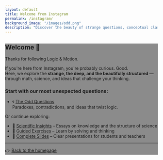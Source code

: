 ```yaml
---
layout: default
title: Welcome from Instagram
permalink: /instagram/
background_image: "/images/odd.png"
description: "Discover the beauty of strange questions, conceptual clarity, and scientific insight."
---
```


<style>
.content-box {
  background-color: rgba(0, 0, 0, 0.45);
}
</style>

<div class="content-box">

## Welcome 👋

Thanks for following Logic & Motion.

If you're here from Instagram, you're probably curious. Good.  
Here, we explore the **strange, the deep, and the beautifully structured** — through math, science, and ideas that challenge your thinking.

### Start with our most unexpected questions:
- 🌀 [The Odd Questions](/oddquestions/)  
  Paradoxes, contradictions, and ideas that twist logic.

Or continue exploring:
- 🧠 [Scientific Insights](/insights/) – Essays on knowledge and the structure of science  
- 🧩 [Guided Exercises](/exercises/) – Learn by solving and thinking  
- 📘 [Complete Slides](/slides/) – Clear presentations for students and teachers

---

👉 [Back to the homepage](https://www.cesarepeli.com)

</div>
